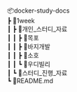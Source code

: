 
📦docker-study-docs  
 ┣ 📂1week  
 ┃ ┣ 📂개인_스터디_자료  
 ┃ ┃ ┣ 📂목포  
 ┃ ┃ ┣ 📂바지개발  
 ┃ ┃ ┣ 📂소호  
 ┃ ┃ ┗ 📂우디빌리  
 ┃ ┗ 📂스터디_진행_자료  
 ┗ 📜README.md  
